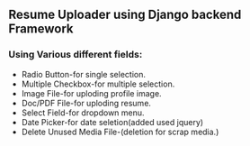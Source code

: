 ## Resume Uploader using Django backend Framework

### Using Various different fields:
* Radio Button-for single selection.
* Multiple Checkbox-for multiple selection.
* Image File-for uploding profile image.
* Doc/PDF File-for uploding resume.
* Select Field-for dropdown menu.
* Date Picker-for date seletion(added used jquery)
* Delete Unused Media File-(deletion for scrap media.)
